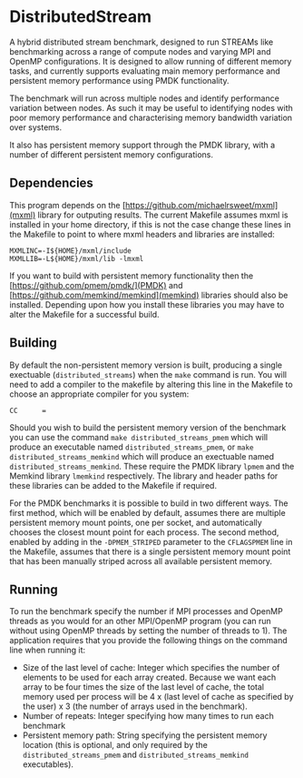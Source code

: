 # DistributedStream
A hybrid distributed stream benchmark, designed to run STREAMs like benchmarking across a range of compute nodes and varying MPI and OpenMP configurations. It is designed to allow running of different memory tasks, and currently supports evaluating main memory performance and persistent memory performance using PMDK functionality. 

The benchmark will run across multiple nodes and identify performance variation between nodes. As such it may be useful to identifying nodes with poor memory performance and characterising memory bandwidth variation over systems.

It also has persistent memory support through the PMDK library, with a number of different persistent memory configurations.

## Dependencies
This program depends on the [https://github.com/michaelrsweet/mxml](mxml) library for outputing results. The current Makefile assumes mxml is installed in your home directory, if this is not the case change these lines in the Makefile to point to where mxml headers and libraries are installed:

```
MXMLINC=-I${HOME}/mxml/include
MXMLLIB=-L${HOME}/mxml/lib -lmxml
``` 

If you want to build with persistent memory functionality then the [https://github.com/pmem/pmdk/](PMDK)  and [https://github.com/memkind/memkind](memkind) libraries should also be installed. Depending upon how you install these libraries you may have to alter the Makefile for a successful build.

## Building
By default the non-persistent memory version is built, producing a single exectuable (`distributed_streams`) when the `make` command is run. You will need to add a compiler to the makefile by altering this line in the Makefile to choose an appropriate compiler for you system:

```
CC      = 
```

Should you wish to build the persistent memory version of the benchmark you can use the command `make distributed_streams_pmem` which will produce an executable named `distributed_streams_pmem`, or `make distributed_streams_memkind` which will produce an exectuable named `distributed_streams_memkind`. These require the PMDK library `lpmem` and the Memkind library `lmemkind` respectively. The library and header paths for these libraries can be added to the Makefile if required.

For the PMDK benchmarks it is possible to build in two different ways. The first method, which will be enabled by default, assumes there are multiple persistent memory mount points, one per socket, and automatically chooses the closest mount point for each process. The second method, enabled by adding in the `-DPMEM_STRIPED` parameter to the `CFLAGSPMEM` line in the Makefile, assumes that there is a single persistent memory mount point that has been manually striped across all available persistent memory.

## Running
To run the benchmark specify the number if MPI processes and OpenMP threads as you would for an other MPI/OpenMP program (you can run without using OpenMP threads by setting the number of threads to 1). The application requires that you provide the following things on the command line when running it:

* Size of the last level of cache: Integer which specifies the number of elements to be used for each array created. Because we want each array to be four times the size of the last level of cache, the total memory used per process will be 4 x (last level of cache as specified by the user) x 3 (the number of arrays used in the benchmark).
* Number of repeats: Integer specifying how many times to run each benchmark
* Persistent memory path: String specifying the persistent memory location (this is optional, and only required by the `distributed_streams_pmem` and `distributed_streams_memkind` executables).

